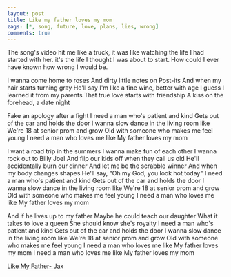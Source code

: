 ```yaml
---
layout: post
title: Like my father loves my mom
zags: [*, song, future, love, plans, lies, wrong]
comments: true
---
```

The song's video hit me like a truck, it was like watching the life I had started with her.
it's the life I thought I was about to start. How could I ever have known how wrong I would be.

I wanna come home to roses
And dirty little notes on Post-its
And when my hair starts turning gray
He'll say I'm like a fine wine, better with age
I guess I learned it from my parents
That true love starts with friendship
A kiss on the forehead, a date night

Fake an apology after a fight
I need a man who's patient and kind
Gets out of the car and holds the door
I wanna slow dance in the living room like
We're 18 at senior prom and grow
Old with someone who makes me feel young
I need a man who loves me like
My father loves my mom

I want a road trip in the summers
I wanna make fun of each other
I wanna rock out to Billy Joel
And flip our kids off when they call us old
He'll accidentally burn our dinner
And let me be the scrabble winner
And when my body changes shapes
He'll say, "Oh my God, you look hot today"
I need a man who's patient and kind
Gets out of the car and holds the door
I wanna slow dance in the living room like
We're 18 at senior prom and grow
Old with someone who makes me feel young
I need a man who loves me like
My father loves my mom

And if he lives up to my father
Maybe he could teach our daughter
What it takes to love a queen
She should know she's royalty
I need a man who's patient and kind
Gets out of the car and holds the door
I wanna slow dance in the living room like
We're 18 at senior prom and grow
Old with someone who makes me feel young
I need a man who loves me like
My father loves my mom
I need a man who loves me like
My father loves my mom

[Like My Father- Jax](https://youtu.be/D5InbVuOkkI/)